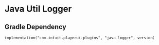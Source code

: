 # Java Util Logger

## Gradle Dependency

`implementation("com.intuit.playerui.plugins", "java-logger", version)`
